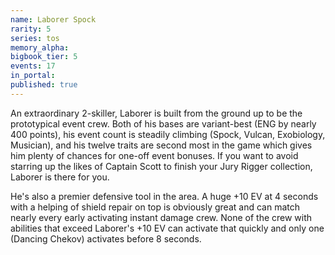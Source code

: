 ```yaml
---
name: Laborer Spock
rarity: 5
series: tos
memory_alpha:
bigbook_tier: 5
events: 17
in_portal:
published: true
---
```


An extraordinary 2-skiller, Laborer is built from the ground up to be the prototypical event crew. Both of his bases are variant-best (ENG by nearly 400 points), his event count is steadily climbing (Spock, Vulcan, Exobiology, Musician), and his twelve traits are second most in the game which gives him plenty of chances for one-off event bonuses. If you want to avoid starring up the likes of Captain Scott to finish your Jury Rigger collection, Laborer is there for you.

He's also a premier defensive tool in the area. A huge +10 EV at 4 seconds with a helping of shield repair on top is obviously great and can match nearly every early activating instant damage crew. None of the crew with abilities that exceed Laborer's +10 EV can activate that quickly and only one (Dancing Chekov) activates before 8 seconds.
